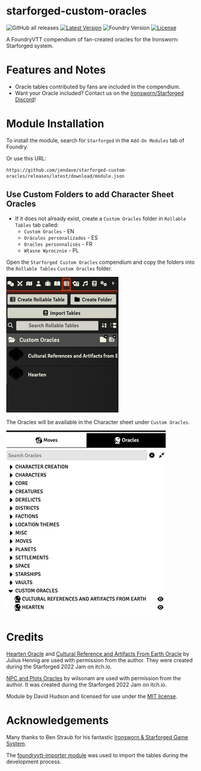 # starforged-custom-oracles

![GitHub all releases](https://img.shields.io/github/downloads/jendave/starforged-custom-oracles/total)
[![Latest Version](https://img.shields.io/github/v/release/jendave/starforged-custom-oracles?display_name=tag&sort=semver&label=Latest%20Version)](https://github.com/jendave/starforged-custom-oracles/releases/latest)
![Foundry Version](https://img.shields.io/endpoint?url=https://foundryshields.com/version?url=https%3A%2F%2Fraw.githubusercontent.com%2Fjendave%2Fstarforged-custom-oracles%2Fmain%2Fmodule.json)
[![License](https://img.shields.io/github/license/jendave/starforged-custom-oracles)](LICENSE)

A FoundryVTT compendium of fan-created oracles for the Ironsworn: Starforged system.

# Features and Notes
* Oracle tables contributed by fans are included in the compendium.
* Want your Oracle included? Contact us on the [Ironsworn/Starforged Discord](https://discord.com/channels/437120373436186625/867434336201605160)!

# Module Installation
To install the module, search for `Starforged` in the `Add-On Modules` tab of Foundry.

Or use this URL:

```
https://github.com/jendave/starforged-custom-oracles/releases/latest/download/module.json
```

## Use Custom Folders to add Character Sheet Oracles 
* If it does not already exist, create a `Custom Oracles` folder in `Rollable Tables` tab called:
  * `Custom Oracles` - EN
  * `Oráculos personalizados` - ES
  * `Oracles personnalisés` - FR
  * `Własne Wyrocznie` - PL

Open the `Starforged Custom Oracles` compendium and copy the folders into the `Rollable Tables` `Custom Oracles` folder.

![Rollable Tables - Custom Oracles](./docs/custom-oracles-rollable-tables.jpg)

The Oracles will be available in the Character sheet under `Custom Oracles`.

![Character Sheet - Custom Oracles](./docs/custom-oracles-character-sheet.jpg)

# Credits
[Hearten Oracle](https://birb-nerb.itch.io/hearten-oracle) and [Cultural Reference and Artifacts From Earth Oracle](https://birb-nerb.itch.io/cultural-references-and-artifacts-from-earth-oracle-for-ironsworn-starforged) by Julius Hennig are used with permission from the author. They were created during the Starforged 2022 Jam on itch.io.

[NPC and Plots Oracles](https://wilsonam.itch.io/npcs-and-plots-for-starforged) by wilsonam are used with permission from the author. It was created during the Starforged 2022 Jam on itch.io.

Module by David Hudson and licensed for use under the [MIT license](https://opensource.org/license/mit/).

# Acknowledgements
Many thanks to Ben Straub for his fantastic [Ironsworn & Starforged Game System](https://foundryvtt.com/packages/foundry-ironsworn).

The [foundryvtt-importer module](https://github.com/EthanJWright/foundryvtt-importer) was used to import the tables during the development process.
